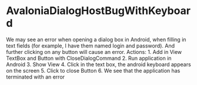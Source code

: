 # AvaloniaDialogHostBugWithKeyboard
 We may see an error when opening a dialog box in Android, when filling in text fields (for example, I have them named login and password). And further clicking on any button will cause an error.  Actions:  1. Add in View TextBox and Button with CloseDialogCommand 2. Run application in Android 3. Show View 4. Click in the text box, the android keyboard appears on the screen 5. Click to close Button 6. We see that the application has terminated with an error
